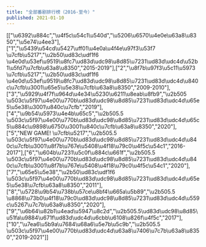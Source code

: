 ```yaml
---
title: "全部番剧排行榜（2016-至今）"
published: 2021-01-10
---
```


\[\["\\u6392\\u884c","\\u4f5c\\u54c1\\u540d","\\u5206\\u6570\\u4e0e\\u63a8\\u8350","\\u5e74\\u4ee3"\],\["1","\\u5439\\u54cd\\u5427\\uff01\\u4e0a\\u4f4e\\u97f3\\u53f7 \\u7cfb\\u5217","\\u2b50\\ud83c\\udf1f6 \\u4e0d\\u53ef\\u9519\\u8fc7\\ud83d\\udc98\\u8d85\\u7231\\ud83d\\udc4d\\u52b1\\u5fd7\\u7cfb\\u63a8\\u8350","2015-2019"\],\["2","\\u8f7b\\u97f3\\u5c11\\u5973 \\u7cfb\\u5217","\\u2b50\\ud83c\\udf1f6 \\u4e0d\\u53ef\\u9519\\u8fc7\\ud83d\\udc98\\u8d85\\u7231\\ud83d\\udc4d\\u840c\\u7cfb\\u3001\\u65e5\\u5e38\\u7cfb\\u63a8\\u8350","2009-2010"\],\["3","\\u5929\\u4f7f\\u964d\\u4e34\\u5230\\u6211\\u8eab\\u8fb9","\\u2b505 \\u503c\\u5f97\\u4e00\\u770b\\ud83d\\udc98\\u8d85\\u7231\\ud83d\\udc4d\\u65e5\\u5e38\\u3001\\u840c\\u7cfb","2019"\],\["4","\\u9b54\\u5973\\u4e4b\\u65c5","\\u2b505.5 \\u503c\\u5f97\\u4e00\\u770b\\ud83d\\udc98\\u8d85\\u7231\\ud83d\\udc4d\\u65c5\\u884c\\u9898\\u6750\\u3001\\u840c\\u7cfb\\u63a8\\u8350","2020"\],\["5","NEW GAME! \\u7cfb\\u5217","\\u2b505.5 \\u503c\\u5f97\\u4e00\\u770b\\ud83d\\udc98\\u8d85\\u7231\\ud83d\\udc4d\\u840c\\u7cfb\\u3001\\u8f7b\\u767e\\u5408\\u4f18\\u79c0\\u4f5c\\u54c1","2016-2017"\],\["6","\\u604b\\u7231\\u5c0f\\u884c\\u661f","\\u2b505.5 \\u503c\\u5f97\\u4e00\\u770b\\ud83d\\udc98\\u8d85\\u7231\\ud83d\\udc4d\\u840c\\u7cfb\\u3001\\u8f7b\\u767e\\u5408\\u4f18\\u79c0\\u4f5c\\u54c1","2020"\],\["7","\\u65e5\\u5e38","\\u2b50\\ud83c\\udf1f6 \\u503c\\u5f97\\u4e00\\u770b\\ud83d\\udc98\\u8d85\\u7231\\ud83d\\udc4d\\u65e5\\u5e38\\u7cfb\\u63a8\\u8350","2011"\],\["8","\\u5728\\u9b54\\u738b\\u57ce\\u8bf4\\u665a\\u5b89","\\u2b505.5 \\u8868\\u73b0\\u4f18\\u79c0\\ud83d\\udc98\\u8d85\\u7231\\ud83d\\udc4d\\u559c\\u5267\\u7c7b\\u63a8\\u8350","2020"\],\["9","\\u6b64\\u82b1\\u4ead\\u5947\\u8c2d","\\u2b505.5\\ud83d\\udc98\\u8d85\\u51fa\\u9884\\u671f\\ud83d\\udc4d\\u6cbb\\u6108\\u826f\\u4f5c","2017"\],\["10","\\u7ea6\\u5b9a\\u7684\\u68a6\\u5e7b\\u5c9b","\\u2b505.5 \\u503c\\u5f97\\u4e00\\u770b\\ud83d\\udc4d\\u63a8\\u7406\\u7c7b\\u63a8\\u8350","2019-2021"\]\]
